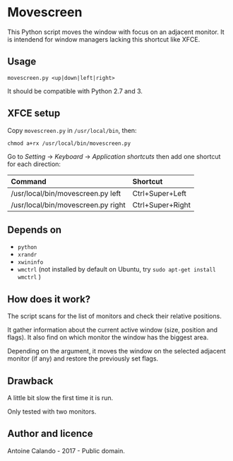 # Movescreen
This Python script moves the window with focus on an adjacent monitor. It is intendend for window managers lacking this shortcut like XFCE.

## Usage

`movescreen.py <up|down|left|right>`

It should be compatible with Python 2.7 and 3.

## XFCE setup
Copy `movescreen.py` in `/usr/local/bin`, then:

`chmod a+rx /usr/local/bin/movescreen.py`

Go to *Setting* -> *Keyboard* -> *Application shortcuts* then add one shortcut for each direction:

| Command | Shortcut |
| :------ | :------- |
| /usr/local/bin/movescreen.py left  | Ctrl+Super+Left  |
| /usr/local/bin/movescreen.py right | Ctrl+Super+Right  |


## Depends on
 - `python`
 - `xrandr`
 - `xwininfo`
 - `wmctrl` (not installed by default on Ubuntu, try `sudo apt-get install wmctrl` )

## How does it work?
The script scans for the list of monitors and check their relative positions.

It gather information about the current active window (size, position and flags). It also find on which monitor the window has the biggest area.

Depending on the argument, it moves the window on the selected adjacent monitor (if any) and restore the previously set flags.

## Drawback
A little bit slow the first time it is run.

Only tested with two monitors.


## Author and licence

Antoine Calando - 2017 - Public domain.
